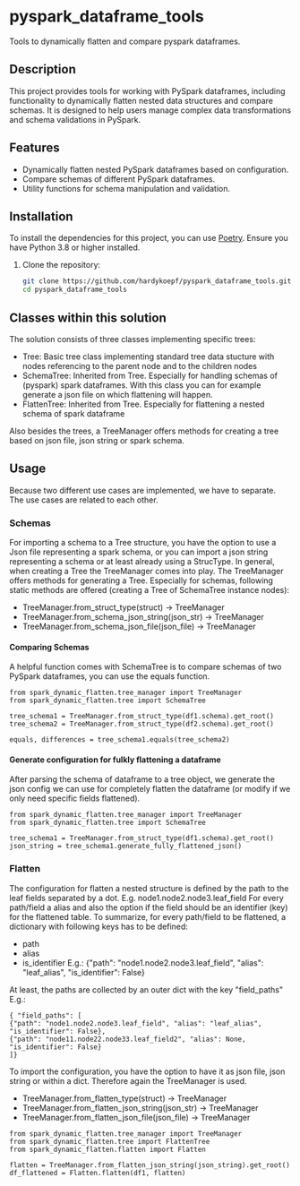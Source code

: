 # pyspark_dataframe_tools

Tools to dynamically flatten and compare pyspark dataframes.

## Description

This project provides tools for working with PySpark dataframes, including functionality to dynamically flatten nested data structures and compare schemas. It is designed to help users manage complex data transformations and schema validations in PySpark.

## Features

- Dynamically flatten nested PySpark dataframes based on configuration.
- Compare schemas of different PySpark dataframes.
- Utility functions for schema manipulation and validation.

## Installation

To install the dependencies for this project, you can use [Poetry](https://python-poetry.org/). Ensure you have Python 3.8 or higher installed.

1. Clone the repository:
   ```sh
   git clone https://github.com/hardykoepf/pyspark_dataframe_tools.git
   cd pyspark_dataframe_tools

## Classes within this solution

The solution consists of three classes implementing specific trees:
- Tree: Basic tree class implementing standard tree data stucture with nodes referencing to the parent node and to the children nodes
- SchemaTree: Inherited from Tree. Especially for handling schemas of (pyspark) spark dataframes. With this class you can for example generate a json file on which flattening will happen.
- FlattenTree: Inherited from Tree. Especially for flattening a nested schema of spark dataframe

Also besides the trees, a TreeManager offers methods for creating a tree based on json file, json string or spark schema.

## Usage

Because two different use cases are implemented, we have to separate. The use cases are related to each other.

### Schemas

For importing a schema to a Tree structure, you have the option to use a Json file representing a spark schema, or you can import a json string representing a schema or at least already using a StrucType.
In general, when creating a Tree the TreeManager comes into play. The TreeManager offers methods for generating a Tree.
Especially for schemas, following static methods are offered (creating a Tree of SchemaTree instance nodes):
- TreeManager.from_struct_type(struct) -> TreeManager
- TreeManager.from_schema_json_string(json_str) -> TreeManager
- TreeManager.from_schema_json_file(json_file) -> TreeManager

#### Comparing Schemas
A helpful function comes with SchemaTree is to compare schemas of two PySpark dataframes, you can use the equals function.

```
from spark_dynamic_flatten.tree_manager import TreeManager
from spark_dynamic_flatten.tree import SchemaTree

tree_schema1 = TreeManager.from_struct_type(df1.schema).get_root()
tree_schema2 = TreeManager.from_struct_type(df2.schema).get_root()

equals, differences = tree_schema1.equals(tree_schema2)
```

#### Generate configuration for fulkly flattening a dataframe

After parsing the schema of dataframe to a tree object, we generate the json config we can use for completely flatten the dataframe (or modify if we only need specific fields flattened).

```
from spark_dynamic_flatten.tree_manager import TreeManager
from spark_dynamic_flatten.tree import SchemaTree

tree_schema1 = TreeManager.from_struct_type(df1.schema).get_root()
json_string = tree_schema1.generate_fully_flattened_json()
```

### Flatten
 
The configuration for flatten a nested structure is defined by the path to the leaf fields separated by a dot.
E.g. node1.node2.node3.leaf_field
For every path/field a alias and also the option if the field should be an identifier (key) for the flattened table.
To summarize, for every path/field to be flattened, a dictionary with following keys has to be defined:
- path
- alias
- is_identifier
E.g.:
{"path": "node1.node2.node3.leaf_field", "alias": "leaf_alias", "is_identifier": False}

At least, the paths are collected by an outer dict with the key "field_paths"
E.g.:
```
{ "field_paths": [
{"path": "node1.node2.node3.leaf_field", "alias": "leaf_alias", "is_identifier": False},
{"path": "node11.node22.node33.leaf_field2", "alias": None, "is_identifier": False}
]}
```

To import the configuration, you have the option to have it as json file, json string or within a dict. Therefore again the TreeManager is used.
- TreeManager.from_flatten_type(struct) -> TreeManager
- TreeManager.from_flatten_json_string(json_str) -> TreeManager
- TreeManager.from_flatten_json_file(json_file) -> TreeManager

```
from spark_dynamic_flatten.tree_manager import TreeManager
from spark_dynamic_flatten.tree import FlattenTree
from spark_dynamic_flatten.flatten import Flatten

flatten = TreeManager.from_flatten_json_string(json_string).get_root()
df_flattened = Flatten.flatten(df1, flatten)

```
